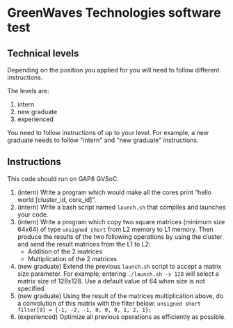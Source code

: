# GreenWaves Technologies software test

## Technical levels

Depending on the position you applied for you will need to follow different
instructions.

The levels are:

1. intern
2. new graduate
3. experienced

You need to follow instructions of up to your level.
For example, a new graduate needs to follow "intern" and "new graduate"
instructions.

## Instructions

This code should run on GAP8 GVSoC.

1. (intern) Write a program which would make all the cores print
   “hello world [cluster_id, core_id]”.
2. (intern) Write a bash script named `launch.sh` that compiles and launches
   your code.
3. (intern) Write a program which copy two square matrices (minimum size 64x64)
   of type `unsigned short` from L2 memory to L1 memory.
   Then produce the results of the two following operations by using the
   cluster and send the result matrices from the L1 to L2:
    - Addition of the 2 matrices
    - Multiplication of the 2 matrices
4. (new graduate) Extend the previous `launch.sh` script to accept a matrix
   size parameter.
   For example, entering `./launch.sh -s 128` will select a matrix size of
   128x128. Use a default value of 64 when size is not specified.
5. (new graduate) Using the result of the matrices multiplication above, do a
   convolution of this matrix with the filter below:
   `unsigned short filter[9] = {-1, -2, -1, 0, 0, 0, 1, 2, 1};`
6. (experienced) Optimize all previous operations as efficiently as possible.
